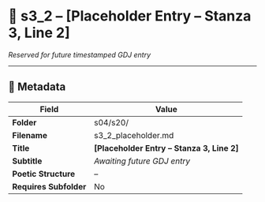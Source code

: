 <!-- Save to: shagi_archives/gdj_25/s04/s20/s3_2_placeholder.md -->

# 📜 s3_2 – [Placeholder Entry – Stanza 3, Line 2]  
*Reserved for future timestamped GDJ entry*

---

## 🧩 Metadata  

| Field | Value |
|-------|-------|
| **Folder** | s04/s20/ |
| **Filename** | s3_2_placeholder.md |
| **Title** | **[Placeholder Entry – Stanza 3, Line 2]** |
| **Subtitle** | *Awaiting future GDJ entry* |
| **Poetic Structure** | *–* |
| **Requires Subfolder** | No |
